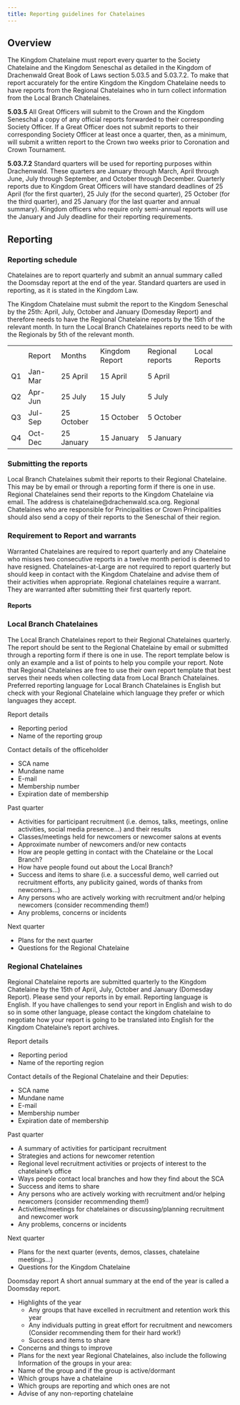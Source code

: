 ```yaml
---
title: Reporting guidelines for Chatelaines
---
```

<h2>Overview</h2>
<p>The Kingdom Chatelaine must report every quarter to the Society Chatelaine and the Kingdom Seneschal as detailed in the Kingdom of Drachenwald Great Book of Laws section 5.03.5 and 5.03.7.2. To make that report accurately for the entire Kingdom the Kingdom Chatelaine needs to have reports from the Regional Chatelaines who in turn collect information from the Local Branch Chatelaines.</p>
<p><b>5.03.5</b> All Great Officers will submit to the Crown and the Kingdom Seneschal a copy of any official reports forwarded to their corresponding Society Officer. If a Great Officer does not submit reports to their corresponding Society Officer at least once a quarter, then, as a minimum, will submit a written report to the Crown two weeks prior to Coronation and Crown Tournament. </p>
<p><b>5.03.7.2</b> Standard quarters will be used for reporting purposes within Drachenwald. These quarters are January through March, April through June, July through September, and October through December. Quarterly reports due to Kingdom Great Officers will have standard deadlines of 25 April (for the first quarter), 25 July (for the second quarter), 25 October (for the third quarter), and 25 January (for the last quarter and annual summary). Kingdom officers who require only semi-annual reports will use the January and July deadline for their reporting requirements.</p>

<h2>Reporting</h2>
<h3>Reporting schedule</h3>
Chatelaines are to report quarterly and submit an annual summary called the Doomsday report at the end of the year. Standard quarters are used in reporting, as it is stated in the Kingdom Law.

The Kingdom Chatelaine must submit the report to the Kingdom Seneschal by the 25th: April, July, October and January (Domesday Report) and therefore needs to have the Regional Chatelaine reports by the 15th of the relevant month. In turn the Local Branch Chatelaines reports need to be with the Regionals by 5th of the relevant month. 

<table>
<th><td>Report</td><td>Months</td><td>Kingdom Report</td><td>Regional reports</td><td>Local Reports</td></th>
<tr><td>Q1</td><td>Jan-Mar</td><td>25 April</td><td>15 April</td><td>5 April</td></tr>
<tr><td>Q2</td><td>Apr-Jun</td><td>25 July</td><td>15 July</td><td>5 July</td></tr>
<tr><td>Q3</td><td>Jul-Sep</td><td>25 October</td><td>15 October</td><td> 5 October</td></tr>
<tr><td>Q4</td><td>Oct-Dec</td><td>25 January</td><td>15 January</td><td>5 January</td></tr>
</table>

<h3>Submitting the reports</h3>
Local Branch Chatelaines submit their reports to their Regional Chatelaine. This may be by email or through a reporting form if there is one in use. 
Regional Chatelaines send their reports to the Kingdom Chatelaine via email. The address is chatelaine@drachenwald.sca.org. 
Regional Chatelaines who are responsible for Principalities or Crown Principalities should also send a copy of their reports to the Seneschal of their region.

<h3>Requirement to Report and warrants</h3>
Warranted Chatelaines are required to report quarterly and any Chatelaine who misses two consecutive reports in a twelve month period is deemed to have resigned.
Chatelaines-at-Large are not required to report quarterly but should keep in contact with the Kingdom Chatelaine and advise them of their activities when appropriate.
Regional chatelaines require a warrant. They are warranted after submitting their first quarterly report. 

<h4>Reports</h4>

<h3>Local Branch Chatelaines</h3>
The Local Branch Chatelaines report to their Regional Chatelaines quarterly. The report should be sent to the Regional Chatelaine by email or submitted through a reporting form if there is one in use. 
The report template below is only an example and a list of points to help you compile your report. Note that Regional Chatelaines are free to use their own report template that best serves their needs when collecting data from Local Branch Chatelaines. Preferred reporting language for Local Branch Chatelaines is English but check with your Regional Chatelaine which language they prefer or which languages they accept.

Report details
* Reporting period
* Name of the reporting group

Contact details of the officeholder
* SCA name
* Mundane name
* E-mail
* Membership number
* Expiration date of membership

Past quarter
* Activities for participant recruitment (i.e. demos, talks, meetings, online activities, social media presence…) and their results
* Classes/meetings held for newcomers or newcomer salons at events 
* Approximate number of newcomers and/or new contacts 
* How are people getting in contact with the Chatelaine or the Local Branch? 
* How have people found out about the Local Branch?
* Success and items to share (i.e. a successful demo, well carried out recruitment efforts, any publicity gained, words of thanks from newcomers…)
* Any persons who are actively working with recruitment and/or helping newcomers (consider recommending them!)
* Any problems, concerns or incidents 

Next quarter
* Plans for the next quarter
* Questions for the Regional Chatelaine

<h3>Regional Chatelaines</h3>
Regional Chatelaine reports are submitted quarterly to the Kingdom Chatelaine by the 15th of April, July, October and January (Domesday Report). Please send your reports in by email. 
Reporting language is English. If you have challenges to send your report in English and wish to do so in some other language, please contact the kingdom chatelaine to negotiate how your report is going to be translated into English for the Kingdom Chatelaine’s report archives. 

Report details
* Reporting period
* Name of the reporting region

Contact details of the Regional Chatelaine and their Deputies:
* SCA name
* Mundane name
* E-mail
* Membership number
* Expiration date of membership

Past quarter
* A summary of activities for participant recruitment
* Strategies and actions for newcomer retention
* Regional level recruitment activities or projects of interest to the chatelaine’s office
* Ways people contact local branches and how they find about the SCA
* Success and items to share 
* Any persons who are actively working with recruitment and/or helping newcomers (consider recommending them!)
* Activities/meetings for chatelaines or discussing/planning recruitment and newcomer work
* Any problems, concerns or incidents 

Next quarter
* Plans for the next quarter (events, demos, classes, chatelaine meetings…)
* Questions for the Kingdom Chatelaine


Doomsday report
A short annual summary at the end of the year is called a Doomsday report. 
*	Highlights of the year
	*	Any groups that have excelled in recruitment and retention work this year
	* Any individuals putting in great effort for recruitment and newcomers (Consider recommending them for their hard work!)
	* Success and items to share
*	Concerns and things to improve
*	Plans for the next year
Regional Chatelaines, also include the following Information of the groups in your area:
*	Name of the group and if the group is active/dormant
*	Which groups have a chatelaine 
*	Which groups are reporting and which ones are not
*	Advise of any non-reporting chatelaine



